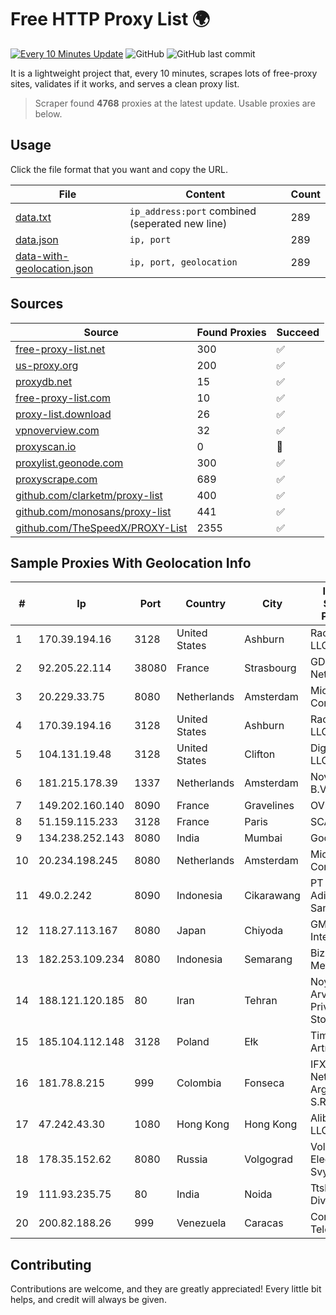 
# Free HTTP Proxy List 🌍

[![Every 10 Minutes Update](https://github.com/mertguvencli/http-proxy-list/actions/workflows/main.yml/badge.svg?branch=main)](https://github.com/mertguvencli/http-proxy-list/actions/workflows/main.yml)
![GitHub](https://img.shields.io/github/license/mertguvencli/http-proxy-list)
![GitHub last commit](https://img.shields.io/github/last-commit/mertguvencli/http-proxy-list)

It is a lightweight project that, every 10 minutes, scrapes lots of free-proxy sites, validates if it works, and serves a clean proxy list.


> Scraper found **4768** proxies at the latest update. Usable proxies are below.

## Usage

Click the file format that you want and copy the URL.


|File|Content|Count|
|----|-------|-----|
|[data.txt](https://raw.githubusercontent.com/mertguvencli/http-proxy-list/main/proxy-list/data.txt)|`ip_address:port` combined (seperated new line)|289|
|[data.json](https://raw.githubusercontent.com/mertguvencli/http-proxy-list/main/proxy-list/data.json)|`ip, port`|289|
|[data-with-geolocation.json](https://raw.githubusercontent.com/mertguvencli/http-proxy-list/main/proxy-list/data-with-geolocation.json)|`ip, port, geolocation`|289|

## Sources

|Source|Found Proxies|Succeed|
|------|-------------|-------|
|[free-proxy-list.net](https://free-proxy-list.net)|300|✅|
|[us-proxy.org](https://www.us-proxy.org)|200|✅|
|[proxydb.net](http://proxydb.net)|15|✅|
|[free-proxy-list.com](https://free-proxy-list.com/?page=&port=&type%5B%5D=http&type%5B%5D=https&up_time=0&search=Search)|10|✅|
|[proxy-list.download](https://www.proxy-list.download/HTTP)|26|✅|
|[vpnoverview.com](https://vpnoverview.com/privacy/anonymous-browsing/free-proxy-servers)|32|✅|
|[proxyscan.io](https://www.proxyscan.io)|0|🚫|
|[proxylist.geonode.com](https://proxylist.geonode.com/api/proxy-list?limit=300&page=1&sort_by=lastChecked&sort_type=desc&protocols=http,https)|300|✅|
|[proxyscrape.com](https://api.proxyscrape.com/v2/?request=displayproxies&protocol=http&timeout=10000&country=all&ssl=all&anonymity=all)|689|✅|
|[github.com/clarketm/proxy-list](https://raw.githubusercontent.com/clarketm/proxy-list/master/proxy-list-raw.txt)|400|✅|
|[github.com/monosans/proxy-list](https://raw.githubusercontent.com/monosans/proxy-list/main/proxies/http.txt)|441|✅|
|[github.com/TheSpeedX/PROXY-List](https://raw.githubusercontent.com/TheSpeedX/PROXY-List/master/http.txt)|2355|✅|


## Sample Proxies With Geolocation Info

|#|Ip|Port|Country|City|Internet Service Provider|
|-|--|----|-------|----|-------------------------|
|1|170.39.194.16|3128|United States|Ashburn|Rackdog, LLC|
|2|92.205.22.114|38080|France|Strasbourg|GD MASS Network|
|3|20.229.33.75|8080|Netherlands|Amsterdam|Microsoft Corporation|
|4|170.39.194.16|3128|United States|Ashburn|Rackdog, LLC|
|5|104.131.19.48|3128|United States|Clifton|DigitalOcean, LLC|
|6|181.215.178.39|1337|Netherlands|Amsterdam|NovoServe B.V.|
|7|149.202.160.140|8090|France|Gravelines|OVH SAS|
|8|51.159.115.233|3128|France|Paris|SCALEWAY|
|9|134.238.252.143|8080|India|Mumbai|Google LLC|
|10|20.234.198.245|8080|Netherlands|Amsterdam|Microsoft Corporation|
|11|49.0.2.242|8090|Indonesia|Cikarawang|PT Usaha Adi Sanggoro|
|12|118.27.113.167|8080|Japan|Chiyoda|GMO Internet, Inc.|
|13|182.253.109.234|8080|Indonesia|Semarang|Biznet Metronet|
|14|188.121.120.185|80|Iran|Tehran|Noyan Abr Arvan Co. ( Private Joint Stock)|
|15|185.104.112.148|3128|Poland|Ełk|Timeweb-Artnet|
|16|181.78.8.215|999|Colombia|Fonseca|IFX Networks Argentina S.R.L|
|17|47.242.43.30|1080|Hong Kong|Hong Kong|Alibaba.com LLC|
|18|178.35.152.62|8080|Russia|Volgograd|Volgograd Electro Svyaz|
|19|111.93.235.75|80|India|Noida|Ttsl-isp Division|
|20|200.82.188.26|999|Venezuela|Caracas|Corporación Telemic C.A.|



## Contributing

Contributions are welcome, and they are greatly appreciated! Every
little bit helps, and credit will always be given.

